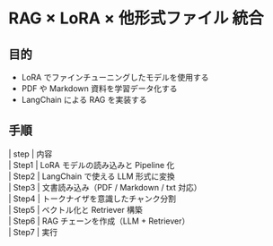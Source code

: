 # RAG × LoRA × 他形式ファイル 統合

## 目的

- LoRA でファインチューニングしたモデルを使用する
- PDF や Markdown 資料を学習データ化する
- LangChain による RAG を実装する

## 手順

| step | 内容  
| Step1 | LoRA モデルの読み込みと Pipeline 化  
| Step2 | LangChain で使える LLM 形式に変換  
| Step3 | 文書読み込み（PDF / Markdown / txt 対応）  
| Step4 | トークナイザを意識したチャンク分割  
| Step5 | ベクトル化と Retriever 構築  
| Step6 | RAG チェーンを作成（LLM + Retriever）  
| Step7 | 実行
